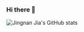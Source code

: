 ### Hi there 👋

![Jingnan Jia's GitHub stats](https://github-readme-stats.vercel.app/api?username=Jingnan-Jia&theme=dark&show_icons=true)


<!--
**Jingnan-Jia/Jingnan-Jia** is a ✨ _special_ ✨ repository because its `README.md` (this file) appears on your GitHub profile.

Here are some ideas to get you started:

- 🔭 I’m currently working on ...
- 🌱 I’m currently learning ...
- 👯 I’m looking to collaborate on ...
- 🤔 I’m looking for help with ...
- 💬 Ask me about ...
- 📫 How to reach me: ...
- 😄 Pronouns: ...
- ⚡ Fun fact: ...
-->
